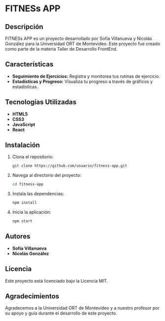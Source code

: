 # FITNESs APP

## Descripción

FITNESs APP es un proyecto desarrollado por Sofía Villanueva y Nicolás González para la Universidad ORT de Montevideo. Este proyecto fue creado como parte de la materia Taller de Desarrollo FrontEnd.

## Características

- **Seguimiento de Ejercicios:** Registra y monitorea tus rutinas de ejercicio.
- **Estadísticas y Progreso:** Visualiza tu progreso a través de gráficos y estadísticas.

## Tecnologías Utilizadas

- **HTML5**
- **CSS3**
- **JavaScript**
- **React**

## Instalación

1. Clona el repositorio:
    ```bash
    git clone https://github.com/usuario/fitness-app.git
    ```
2. Navega al directorio del proyecto:
    ```bash
    cd fitness-app
    ```
3. Instala las dependencias:
    ```bash
    npm install
    ```
4. Inicia la aplicación:
    ```bash
    npm start
    ```

## Autores

- **Sofía Villanueva**
- **Nicolás González**

## Licencia

Este proyecto está licenciado bajo la Licencia MIT.

## Agradecimientos

Agradecemos a la Universidad ORT de Montevideo y a nuestro profesor por su apoyo y guía durante el desarrollo de este proyecto.
